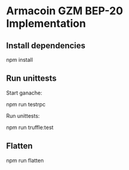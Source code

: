 # Armacoin GZM BEP-20 Implementation


## Install dependencies
npm install

## Run unittests
Start ganache:

npm run testrpc

Run unittests:

npm run truffle:test

## Flatten
npm run flatten
